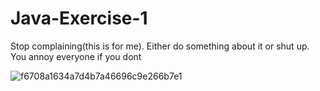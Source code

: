 # Java-Exercise-1
Stop complaining(this is for me). Either do something about it or shut up. You annoy everyone if you dont

![f6708a1634a7d4b7a46696c9e266b7e1](https://user-images.githubusercontent.com/80386070/184860289-d89a0139-3296-4683-9697-b6a8723e939e.jpg)
